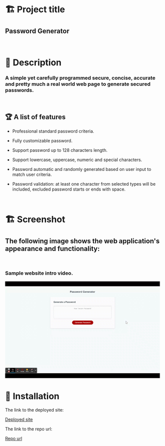 # 🏗️ Project title
 ## Password Generator
<br/>

# 📖 Description
### A simple yet carefully programmed secure, concise, accurate and pretty much a real world web page to generate secured passwords. 

<br/>

## 🏆 A list of features

- Professional standard password criteria.

- Fully customizable password.

- Support password up to 128 characters length.

- Support lowercase, uppercase, numeric and special characters.

- Password automatic and randomly generated based on user input to match user criteria.

- Password validation: at least one character from selected types will be included, excluded password starts or ends with space.


<br/>

# 🏗️ Screenshot

## The following image shows the web application's appearance and functionality:
<br/>

### Sample website intro video.
![Sample gif video.](.\assets\image\password-generator-example-video.gif "video")
<br/>

# 📝 Installation

The link to the deployed site:

[Deployed site](https://devrayhe.github.io/password-generator/)

The link to the repo url:

[Repo url](https://github.com/DevRayHE/password-generator.git)



